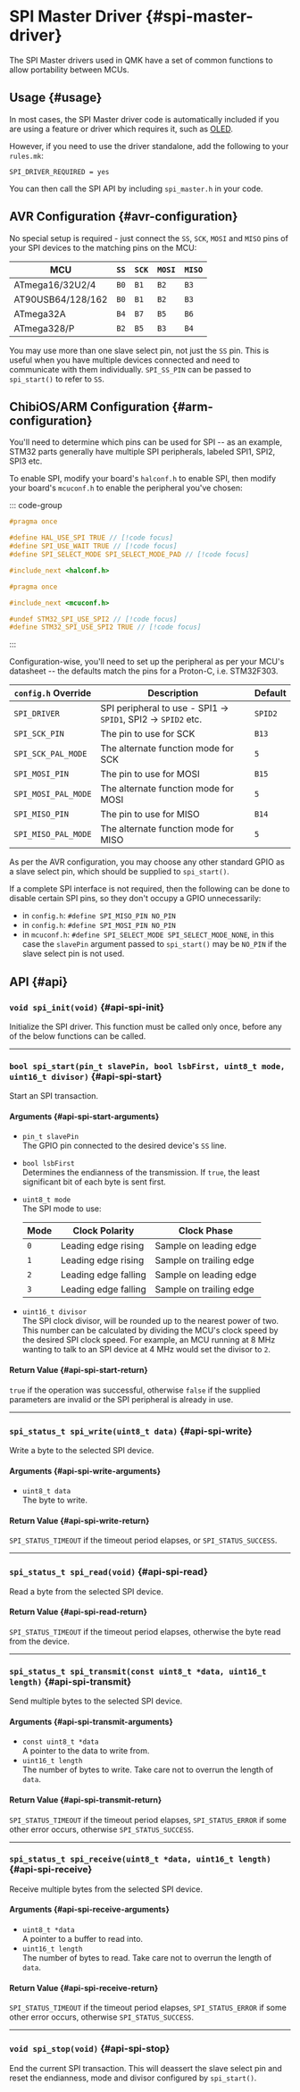 # SPI Master Driver {#spi-master-driver}

The SPI Master drivers used in QMK have a set of common functions to allow portability between MCUs.

## Usage {#usage}

In most cases, the SPI Master driver code is automatically included if you are using a feature or driver which requires it, such as [OLED](../features/oled_driver).

However, if you need to use the driver standalone, add the following to your `rules.mk`:

```make
SPI_DRIVER_REQUIRED = yes
```

You can then call the SPI API by including `spi_master.h` in your code.

## AVR Configuration {#avr-configuration}

No special setup is required - just connect the `SS`, `SCK`, `MOSI` and `MISO` pins of your SPI devices to the matching pins on the MCU:

|MCU              |`SS`|`SCK`|`MOSI`|`MISO`|
|-----------------|----|-----|------|------|
|ATmega16/32U2/4  |`B0`|`B1` |`B2`  |`B3`  |
|AT90USB64/128/162|`B0`|`B1` |`B2`  |`B3`  |
|ATmega32A        |`B4`|`B7` |`B5`  |`B6`  |
|ATmega328/P      |`B2`|`B5` |`B3`  |`B4`  |

You may use more than one slave select pin, not just the `SS` pin. This is useful when you have multiple devices connected and need to communicate with them individually.
`SPI_SS_PIN` can be passed to `spi_start()` to refer to `SS`.

## ChibiOS/ARM Configuration {#arm-configuration}

You'll need to determine which pins can be used for SPI -- as an example, STM32 parts generally have multiple SPI peripherals, labeled SPI1, SPI2, SPI3 etc.

To enable SPI, modify your board's `halconf.h` to enable SPI, then modify your board's `mcuconf.h` to enable the peripheral you've chosen:

::: code-group
```c [halconf.h]
#pragma once

#define HAL_USE_SPI TRUE // [!code focus]
#define SPI_USE_WAIT TRUE // [!code focus]
#define SPI_SELECT_MODE SPI_SELECT_MODE_PAD // [!code focus]

#include_next <halconf.h>
```
```c [mcuconf.h]
#pragma once

#include_next <mcuconf.h>

#undef STM32_SPI_USE_SPI2 // [!code focus]
#define STM32_SPI_USE_SPI2 TRUE // [!code focus]
```
:::

Configuration-wise, you'll need to set up the peripheral as per your MCU's datasheet -- the defaults match the pins for a Proton-C, i.e. STM32F303.

|`config.h` Override|Description                                                  |Default|
|-------------------|-------------------------------------------------------------|-------|
|`SPI_DRIVER`       |SPI peripheral to use - SPI1 -> `SPID1`, SPI2 -> `SPID2` etc.|`SPID2`|
|`SPI_SCK_PIN`      |The pin to use for SCK                                       |`B13`  |
|`SPI_SCK_PAL_MODE` |The alternate function mode for SCK                          |`5`    |
|`SPI_MOSI_PIN`     |The pin to use for MOSI                                      |`B15`  |
|`SPI_MOSI_PAL_MODE`|The alternate function mode for MOSI                         |`5`    |
|`SPI_MISO_PIN`     |The pin to use for MISO                                      |`B14`  |
|`SPI_MISO_PAL_MODE`|The alternate function mode for MISO                         |`5`    |

As per the AVR configuration, you may choose any other standard GPIO as a slave select pin, which should be supplied to `spi_start()`.

If a complete SPI interface is not required, then the following can be done to disable certain SPI pins, so they don't occupy a GPIO unnecessarily:
 - in `config.h`: `#define SPI_MISO_PIN NO_PIN`
 - in `config.h`: `#define SPI_MOSI_PIN NO_PIN`
 - in `mcuconf.h`: `#define SPI_SELECT_MODE SPI_SELECT_MODE_NONE`, in this case the `slavePin` argument passed to `spi_start()` may be `NO_PIN` if the slave select pin is not used.

## API {#api}

### `void spi_init(void)` {#api-spi-init}

Initialize the SPI driver. This function must be called only once, before any of the below functions can be called.

---

### `bool spi_start(pin_t slavePin, bool lsbFirst, uint8_t mode, uint16_t divisor)` {#api-spi-start}

Start an SPI transaction.

#### Arguments {#api-spi-start-arguments}

 - `pin_t slavePin`  
   The GPIO pin connected to the desired device's `SS` line.
 - `bool lsbFirst`  
   Determines the endianness of the transmission. If `true`, the least significant bit of each byte is sent first.
 - `uint8_t mode`  
   The SPI mode to use:

   |Mode|Clock Polarity      |Clock Phase            |
   |----|--------------------|-----------------------|
   |`0` |Leading edge rising |Sample on leading edge |
   |`1` |Leading edge rising |Sample on trailing edge|
   |`2` |Leading edge falling|Sample on leading edge |
   |`3` |Leading edge falling|Sample on trailing edge|

 - `uint16_t divisor`  
   The SPI clock divisor, will be rounded up to the nearest power of two. This number can be calculated by dividing the MCU's clock speed by the desired SPI clock speed. For example, an MCU running at 8 MHz wanting to talk to an SPI device at 4 MHz would set the divisor to `2`.

#### Return Value {#api-spi-start-return}

`true` if the operation was successful, otherwise `false` if the supplied parameters are invalid or the SPI peripheral is already in use.

---

### `spi_status_t spi_write(uint8_t data)` {#api-spi-write}

Write a byte to the selected SPI device.

#### Arguments {#api-spi-write-arguments}

 - `uint8_t data`  
   The byte to write.

#### Return Value {#api-spi-write-return}

`SPI_STATUS_TIMEOUT` if the timeout period elapses, or `SPI_STATUS_SUCCESS`.

---

### `spi_status_t spi_read(void)` {#api-spi-read}

Read a byte from the selected SPI device.

#### Return Value {#api-spi-read-return}

`SPI_STATUS_TIMEOUT` if the timeout period elapses, otherwise the byte read from the device.

---

### `spi_status_t spi_transmit(const uint8_t *data, uint16_t length)` {#api-spi-transmit}

Send multiple bytes to the selected SPI device.

#### Arguments {#api-spi-transmit-arguments}

 - `const uint8_t *data`  
   A pointer to the data to write from.
 - `uint16_t length`  
   The number of bytes to write. Take care not to overrun the length of `data`.

#### Return Value {#api-spi-transmit-return}

`SPI_STATUS_TIMEOUT` if the timeout period elapses, `SPI_STATUS_ERROR` if some other error occurs, otherwise `SPI_STATUS_SUCCESS`.

---

### `spi_status_t spi_receive(uint8_t *data, uint16_t length)` {#api-spi-receive}

Receive multiple bytes from the selected SPI device.

#### Arguments {#api-spi-receive-arguments}

 - `uint8_t *data`  
   A pointer to a buffer to read into.
 - `uint16_t length`  
   The number of bytes to read. Take care not to overrun the length of `data`.

#### Return Value {#api-spi-receive-return}

`SPI_STATUS_TIMEOUT` if the timeout period elapses, `SPI_STATUS_ERROR` if some other error occurs, otherwise `SPI_STATUS_SUCCESS`.

---

### `void spi_stop(void)` {#api-spi-stop}

End the current SPI transaction. This will deassert the slave select pin and reset the endianness, mode and divisor configured by `spi_start()`.
